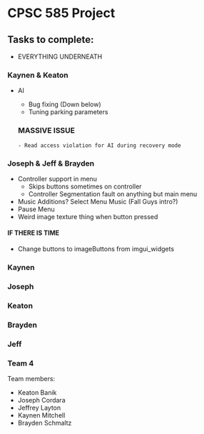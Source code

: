 # CPSC 585 Project
## Tasks to complete:
  - EVERYTHING UNDERNEATH

### Kaynen & Keaton
- AI
  - Bug fixing (Down below)
  - Tuning parking parameters

  ### MASSIVE ISSUE
      - Read access violation for AI during recovery mode

### Joseph & Jeff & Brayden
- Controller support in menu
  - Skips buttons sometimes on controller
  - Controller Segmentation fault on anything but main menu
- Music Additions? Select Menu Music (Fall Guys intro?)
- Pause Menu
- Weird image texture thing when button pressed
#### IF THERE IS TIME
  - Change buttons to imageButtons from imgui_widgets

### Kaynen

### Joseph

### Keaton

### Brayden

### Jeff

### Team 4

Team members:
- Keaton Banik
- Joseph Cordara
- Jeffrey Layton
- Kaynen Mitchell
- Brayden Schmaltz
